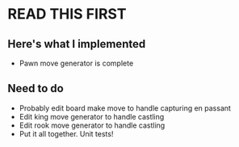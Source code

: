 # READ THIS FIRST

## Here's what I implemented
- Pawn move generator is complete

## Need to do
- Probably edit board make move to handle capturing en passant
- Edit king move generator to handle castling
- Edit rook move generator to handle castling
- Put it all together. Unit tests!
